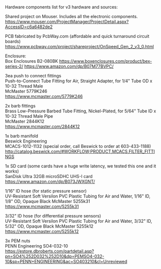 Hardware components list for v3 hardware and sources:

Shared project on Mouser. Includes all the electronic components.\
https://www.mouser.com/ProjectManager/ProjectDetail.aspx?AccessID=c6a6482de2

PCB fabricated by PcbWay.com (affordable and quick turnaround circuit boards)\
https://www.pcbway.com/project/shareproject/OnSpeed_Gen_2_v3_0.html

Enclosure:\
Box Enclosures B2-080BK
https://www.boxenclosures.com/product/bex-series-2/
https://www.amazon.com/dp/B07M77BVPC/


3ea push to connect fittings\
Push-to-Connect Tube Fitting for Air, Straight Adapter, for 1/4" Tube OD x 10-32 Thread Male\
McMaster 5779K246\
https://www.mcmaster.com/5779K246


2x barb fittings\
Brass Low-Pressure Barbed Tube Fitting, Nickel-Plated, for 5/64" Tube ID x 10-32 Thread Male Pipe\
McMaster 2844K12\
https://www.mcmaster.com/2844K12


1x barb manifold\
Beswick Engineering\
MCACS-1012-1132 (special order, call Beswick to order at 603-433-1188)\
http://catalog.beswick.com/#WORKFLOW;PRODUCT,MCACS,FILTER_FITTINGS

1x SD card (some cards have a huge write latency, we tested this one and it works)\
SanDisk Ultra 32GB microSDHC UHS-I card\
https://www.amazon.com/dp/B073JWXGNT/


1/16" ID hose (for static pressure sensor)\
UV-Resistant Soft Versilon PVC Plastic Tubing for Air and Water, 1/16" ID, 1/8" OD, Opaque Black
McMaster 5255k31\
https://www.mcmaster.com/5255k31


3/32" ID hose (for differential pressure sensors)\
UV-Resistant Soft Versilon PVC Plastic Tubing for Air and Water, 3/32" ID, 5/32" OD, Opaque Black
McMaster 5255k12\
https://www.mcmaster.com/5255k12


3x PEM nuts\
PENN Engineering SO4-032-10\
https://estore.dbroberts.com/partdetail.asp?pn=SO4%252D032%252D10&dp=PEMSO4-032-10&sp=PENN+ENGINEERING&ac=SO403210&cl=Unreviewed

